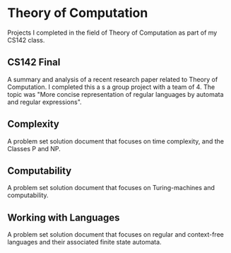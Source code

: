 # Theory of Computation
Projects I completed in the field of Theory of Computation as part of my CS142 class. 

## CS142 Final
A summary and analysis of a recent research paper related to Theory of Computation. I completed this a s a group project with a team of 4.  The topic was "More concise representation of regular languages by automata and regular expressions".

## Complexity 
A problem set solution document that focuses on time complexity, and the Classes P and NP. 

## Computability
A problem set solution document that focuses on Turing-machines and computability.

## Working with Languages
A problem set solution document that focuses on regular and context-free languages and their associated finite state automata.
